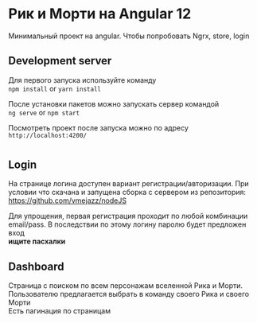 # Рик и Морти на Angular 12

Минимальный проект на angular. Чтобы попробовать Ngrx, store, login

## Development server

Для первого запуска используйте команду<br>
`npm install` or `yarn install`<br>

После установки пакетов можно запускать сервер командой<br>
`ng serve` or `npm start` <br>

Посмотреть проект после запуска можно по адресу<br>
`http://localhost:4200/`

#

## Login

На странице логина доступен вариант регистрации/авторизации. При условии что скачана и запущена сборка с сервером из репозитория:<br>
https://github.com/vmejazz/nodeJS

Для упрощения, первая регистрация проходит по любой комбинации email/pass. В последствии по этому логину паролю будет предложен вход<br>
**ищите пасхалки**

## Dashboard

Страница с поиском по всем персонажам вселенной Рика и Морти.
Пользователю предлагается выбрать в команду своего Рика и своего Морти<br>
Есть пагинация по страницам
